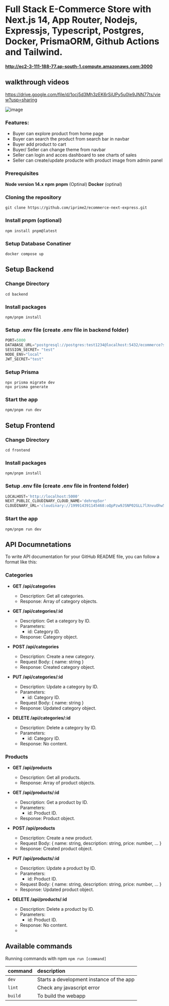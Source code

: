 # Full Stack E-Commerce Store with Next.js 14, App Router, Nodejs, Expressjs, Typescript, Postgres, Docker, PrismaORM, Github Actions and Tailwind.

#### http://ec2-3-111-188-77.ap-south-1.compute.amazonaws.com:3000

## walkthrough videos

https://drive.google.com/file/d/1ocj5d3Mh3zEK6rSiUPy5u0le9JNN77ts/view?usp=sharing

![image](https://github.com/user-attachments/assets/2e0631d6-f8bb-49c6-8022-625fc1cafd38)

### Features:

- Buyer can explore product from home page
- Buyer can search the product from search bar in navbar
- Buyer add product to cart
- Buyer/ Seller can change theme from navbar
- Seller can login and acces dashboard to see charts of sales
- Seller can create/update producte with product image from admin panel 

### Prerequisites

**Node version 14.x**
**npm**
**pnpm** (Optinal)
**Docker** (optinal)

### Cloning the repository

```shell
git clone https://github.com/iprime2/ecommerce-next-express.git
```

### Install pnpm (optional)
```shell
npm install pnpm@latest
```

### Setup Database Conatiner
```shell
docker compose up
```

## Setup Backend

### Change Directory

```shell
cd backend
```

### Install packages

```shell
npm/pnpm install
```

### Setup .env file (create .env file in backend folder)

```js
PORT=5000
DATABASE_URL="postgresql://postgres:test1234@localhost:5432/ecommerce?schema=public"
SESSION_SECRET= "test"
NODE_ENV="local"
JWT_SECRET="test"
```
 
### Setup Prisma

```shell
npx prisma migrate dev
npx prisma generate

```

### Start the app

```shell
npm/pnpm run dev
```

## Setup Frontend

### Change Directory

```shell
cd frontend
```

### Install packages

```shell
npm/pnpm install
```

### Setup .env file (create .env file in frontend folder)

```js
LOCALHOST='http://localhost:5000'
NEXT_PUBLIC_CLOUDINARY_CLOUD_NAME='dehrep5or'
CLOUDINARY_URL='cloudinary://199914391145468:oQpPzw9JSNP02GLL7lXnvuOhw5w@dehrep5or'
```

### Start the app

```shell
npm/pnpm run dev
```

## API Documnetations
To write API documentation for your GitHub README file, you can follow a format like this:

### Categories
- **GET /api/categories**
  - Description: Get all categories.
  - Response: Array of category objects.

- **GET /api/categories/:id**
  - Description: Get a category by ID.
  - Parameters:
    - id: Category ID.
  - Response: Category object.

- **POST /api/categories**
  - Description: Create a new category.
  - Request Body: { name: string }
  - Response: Created category object.

- **PUT /api/categories/:id**
  - Description: Update a category by ID.
  - Parameters:
    - id: Category ID.
  - Request Body: { name: string }
  - Response: Updated category object.

- **DELETE /api/categories/:id**
  - Description: Delete a category by ID.
  - Parameters:
    - id: Category ID.
  - Response: No content.

### Products
- **GET /api/products**
  - Description: Get all products.
  - Response: Array of product objects.

- **GET /api/products/:id**
  - Description: Get a product by ID.
  - Parameters:
    - id: Product ID.
  - Response: Product object.

- **POST /api/products**
  - Description: Create a new product.
  - Request Body: { name: string, description: string, price: number, ... }
  - Response: Created product object.

- **PUT /api/products/:id**
  - Description: Update a product by ID.
  - Parameters:
    - id: Product ID.
  - Request Body: { name: string, description: string, price: number, ... }
  - Response: Updated product object.

- **DELETE /api/products/:id**
  - Description: Delete a product by ID.
  - Parameters:
    - id: Product ID.
  - Response: No content.
  - 

## Available commands

Running commands with npm `npm run [command]`

| command         | description                              |
| :-------------- | :--------------------------------------- |
| `dev`           | Starts a development instance of the app |
| `lint`          | Check any javascript error               |
| `build`         | To build the webapp                      |
